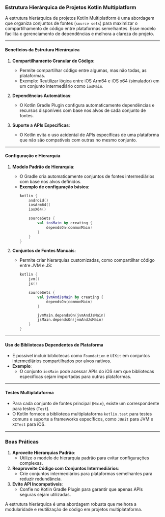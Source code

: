 ### Estrutura Hierárquica de Projetos Kotlin Multiplatform

A estrutura hierárquica de projetos Kotlin Multiplatform é uma abordagem que organiza conjuntos de fontes (`source sets`) para maximizar o compartilhamento de código entre plataformas semelhantes. Esse modelo facilita o gerenciamento de dependências e melhora a clareza do projeto.

---

#### Benefícios da Estrutura Hierárquica
1. **Compartilhamento Granular de Código**:
   - Permite compartilhar código entre algumas, mas não todas, as plataformas.
   - Exemplo: Reutilizar lógica entre iOS Arm64 e iOS x64 (simulador) em um conjunto intermediário como `iosMain`.

2. **Dependências Automáticas**:
   - O Kotlin Gradle Plugin configura automaticamente dependências e recursos disponíveis com base nos alvos de cada conjunto de fontes.

3. **Suporte a APIs Específicas**:
   - O Kotlin evita o uso acidental de APIs específicas de uma plataforma que não são compatíveis com outras no mesmo conjunto.

---

#### Configuração e Hierarquia

1. **Modelo Padrão de Hierarquia**:
   - O Gradle cria automaticamente conjuntos de fontes intermediários com base nos alvos definidos.
   - **Exemplo de configuração básica**:
     ```kotlin
     kotlin {
         android()
         iosArm64()
         iosX64()

         sourceSets {
             val iosMain by creating {
                 dependsOn(commonMain)
             }
         }
     }
     ```

2. **Conjuntos de Fontes Manuais**:
   - Permite criar hierarquias customizadas, como compartilhar código entre JVM e JS:
     ```kotlin
     kotlin {
         jvm()
         js()

         sourceSets {
             val jvmAndJsMain by creating {
                 dependsOn(commonMain)
             }

             jvmMain.dependsOn(jvmAndJsMain)
             jsMain.dependsOn(jvmAndJsMain)
         }
     }
     ```

---

#### Uso de Bibliotecas Dependentes de Plataforma

- É possível incluir bibliotecas como `Foundation` e `UIKit` em conjuntos intermediários compartilhados por alvos nativos.
- **Exemplo**:
  - O conjunto `iosMain` pode acessar APIs do iOS sem que bibliotecas específicas sejam importadas para outras plataformas.

---

#### Testes Multiplataforma

- Para cada conjunto de fontes principal (`Main`), existe um correspondente para testes (`Test`).
- O Kotlin fornece a biblioteca multiplataforma `kotlin.test` para testes comuns e suporte a frameworks específicos, como `JUnit` para JVM e `XCTest` para iOS.

---

### Boas Práticas

1. **Aproveite Hierarquias Padrão**:
   - Utilize o modelo de hierarquia padrão para evitar configurações complexas.
2. **Reaproveite Código com Conjuntos Intermediários**:
   - Crie conjuntos intermediários para plataformas semelhantes para reduzir redundância.
3. **Evite API Incompatíveis**:
   - Confie no Kotlin Gradle Plugin para garantir que apenas APIs seguras sejam utilizadas.

A estrutura hierárquica é uma abordagem robusta que melhora a modularidade e reutilização de código em projetos multiplataforma.